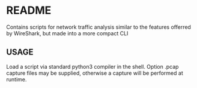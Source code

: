 # README

Contains scripts for network traffic analysis similar to the features offerred by WireShark,
but made into a more compact CLI

## USAGE

Load a script via standard python3 compiler in the shell. Option .pcap capture files may be supplied,
otherwise a capture will be performed at runtime.
